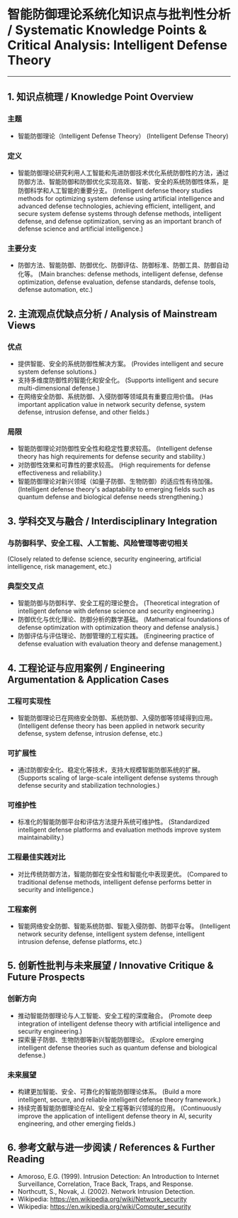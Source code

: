 # 智能防御理论系统化知识点与批判性分析 / Systematic Knowledge Points & Critical Analysis: Intelligent Defense Theory

---

## 1. 知识点梳理 / Knowledge Point Overview

### 主题

- 智能防御理论（Intelligent Defense Theory）
  (Intelligent Defense Theory)

### 定义

- 智能防御理论研究利用人工智能和先进防御技术优化系统防御性的方法，通过防御方法、智能防御和防御优化实现高效、智能、安全的系统防御性体系，是防御科学和人工智能的重要分支。
  (Intelligent defense theory studies methods for optimizing system defense using artificial intelligence and advanced defense technologies, achieving efficient, intelligent, and secure system defense systems through defense methods, intelligent defense, and defense optimization, serving as an important branch of defense science and artificial intelligence.)

### 主要分支

- 防御方法、智能防御、防御优化、防御评估、防御标准、防御工具、防御自动化等。
  (Main branches: defense methods, intelligent defense, defense optimization, defense evaluation, defense standards, defense tools, defense automation, etc.)

## 2. 主流观点优缺点分析 / Analysis of Mainstream Views

### 优点

- 提供智能、安全的系统防御性解决方案。
  (Provides intelligent and secure system defense solutions.)
- 支持多维度防御性的智能化和安全化。
  (Supports intelligent and secure multi-dimensional defense.)
- 在网络安全防御、系统防御、入侵防御等领域具有重要应用价值。
  (Has important application value in network security defense, system defense, intrusion defense, and other fields.)

### 局限

- 智能防御理论对防御性安全性和稳定性要求较高。
  (Intelligent defense theory has high requirements for defense security and stability.)
- 对防御性效果和可靠性的要求较高。
  (High requirements for defense effectiveness and reliability.)
- 智能防御理论对新兴领域（如量子防御、生物防御）的适应性有待加强。
  (Intelligent defense theory's adaptability to emerging fields such as quantum defense and biological defense needs strengthening.)

## 3. 学科交叉与融合 / Interdisciplinary Integration

### 与防御科学、安全工程、人工智能、风险管理等密切相关

  (Closely related to defense science, security engineering, artificial intelligence, risk management, etc.)

### 典型交叉点

- 智能防御与防御科学、安全工程的理论整合。
  (Theoretical integration of intelligent defense with defense science and security engineering.)
- 防御优化与优化理论、防御分析的数学基础。
  (Mathematical foundations of defense optimization with optimization theory and defense analysis.)
- 防御评估与评估理论、防御管理的工程实践。
  (Engineering practice of defense evaluation with evaluation theory and defense management.)

## 4. 工程论证与应用案例 / Engineering Argumentation & Application Cases

### 工程可实现性

- 智能防御理论已在网络安全防御、系统防御、入侵防御等领域得到应用。
  (Intelligent defense theory has been applied in network security defense, system defense, intrusion defense, etc.)

### 可扩展性

- 通过防御安全化、稳定化等技术，支持大规模智能防御系统的扩展。
  (Supports scaling of large-scale intelligent defense systems through defense security and stabilization technologies.)

### 可维护性

- 标准化的智能防御平台和评估方法提升系统可维护性。
  (Standardized intelligent defense platforms and evaluation methods improve system maintainability.)

### 工程最佳实践对比

- 对比传统防御方法，智能防御在安全性和智能化中表现更优。
  (Compared to traditional defense methods, intelligent defense performs better in security and intelligence.)

### 工程案例

- 智能网络安全防御、智能系统防御、智能入侵防御、防御平台等。
  (Intelligent network security defense, intelligent system defense, intelligent intrusion defense, defense platforms, etc.)

## 5. 创新性批判与未来展望 / Innovative Critique & Future Prospects

### 创新方向

- 推动智能防御理论与人工智能、安全工程的深度融合。
  (Promote deep integration of intelligent defense theory with artificial intelligence and security engineering.)
- 探索量子防御、生物防御等新兴智能防御理论。
  (Explore emerging intelligent defense theories such as quantum defense and biological defense.)

### 未来展望

- 构建更加智能、安全、可靠化的智能防御理论体系。
  (Build a more intelligent, secure, and reliable intelligent defense theory framework.)
- 持续完善智能防御理论在AI、安全工程等新兴领域的应用。
  (Continuously improve the application of intelligent defense theory in AI, security engineering, and other emerging fields.)

## 6. 参考文献与进一步阅读 / References & Further Reading

- Amoroso, E.G. (1999). Intrusion Detection: An Introduction to Internet Surveillance, Correlation, Trace Back, Traps, and Response.
- Northcutt, S., Novak, J. (2002). Network Intrusion Detection.
- Wikipedia: <https://en.wikipedia.org/wiki/Network_security>
- Wikipedia: <https://en.wikipedia.org/wiki/Computer_security>
